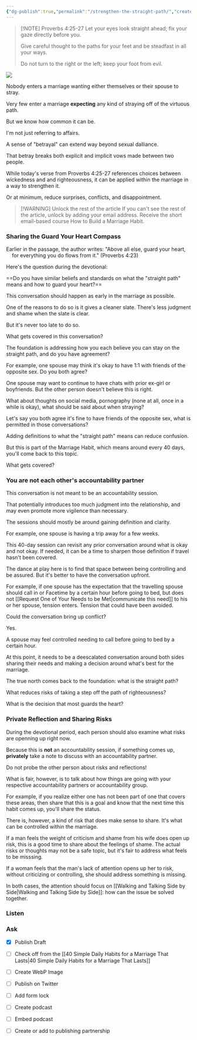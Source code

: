 ```yaml
---
{"dg-publish":true,"permalink":"/strengthen-the-straight-path/","created":"","updated":""}
---
```



> [!NOTE] Proverbs 4:25-27
> Let your eyes look straight ahead; fix your gaze directly before you.
> 
> Give careful thought to the paths for your feet and be steadfast in all your ways.
> 
> Do not turn to the right or the left; keep your foot from evil.

![](https://res.cloudinary.com/dt9hlo5sw/image/upload/v1679935532/obsidian/image_knfuwt.png)

Nobody enters a marriage wanting either themselves or their spouse to stray.

Very few enter a marriage **expecting** any kind of straying off of the virtuous path.

But we know how common it can be.

I'm not just referring to affairs.

A sense of "betrayal" can extend way beyond sexual dalliance.  

That betray breaks both explicit and implicit vows made between two people.

While today's verse from Proverbs 4:25-27 references choices between wickedness and and righteousness, it can be applied within the marriage in a way to strengthen it.

Or at minimum, reduce surprises, conflicts, and disappointment.

> [!WARNING] Unlock the rest of the article
> If you can't see the rest of the article, unlock by adding your email address.  Receive the short email-based course How to Build a Marriage Habit.
<div class="convertful-202420"></div>
<!--- form here -->
<div class="convertful-202420"></div>


### Sharing the Guard Your Heart Compass
Earlier in the passage, the author writes: "Above all else, guard your heart,  
    for everything you do flows from it." (Proverbs 4:23)

Here's the question during the devotional:

==Do you have similar beliefs and standards on what the "straight path" means and how to guard your heart?==

This conversation should happen as early in the marriage as possible.

One of the reasons to do so is it gives a cleaner slate.  There's less judgment and shame when the slate is clear.

But it's never too late to do so.

What gets covered in this conversation?

The foundation is addressing how you each believe you can stay on the straight path, and do you have agreement?

For example, one spouse may think it's okay to have 1:1 with friends of the opposite sex.  Do you both agree?

One spouse may want to continue to have chats with prior ex-girl or boyfriends.  But the other person doesn't believe this is right.

What about thoughts on social media, pornography (none at all, once in a while is okay), what should be said about when straying?

Let's say you both agree it's fine to have friends of the opposite sex, what is permitted in those conversations?

Adding definitions to what the "straight path" means can reduce confusion.

But this is part of the Marriage Habit, which means around every 40 days, you'll come back to this topic.

What gets covered?

### You are not each other's accountability partner
This conversation is not meant to be an accountability session.

That potentially introduces too much judgment into the relationship, and may even promote more vigilence than necessary.

The sessions should mostly be around gaining definition and clarity.

For example, one spouse is having a trip away for a few weeks.

This 40-day session can revisit any prior conversation around what is okay and not okay.  If needed, it can be a time to sharpen those definition if travel hasn't been covered.

The dance at play here is to find that space between being controlling and be assured.  But it's better to have the conversation upfront.

For example, if one spouse has the expectation that the travelling spouse should call in or Facetime by a certain hour before going to bed, but does not [[Request One of Your Needs to be Met\|communicate this need]] to his or her spouse, tension enters.  Tension that could have been avoided.

Could the conversation bring up conflict?

Yes.

A spouse may feel controlled needing to call before going to bed by a certain hour.

At this point, it needs to be a deescalated conversation around both sides sharing their needs and making a decision around what's best for the marriage.

The true north comes back to the foundation: what is the straight path?

What reduces risks of taking a step off the path of righteousness?

What is the decision that most guards the heart?

### Private Reflection and Sharing Risks
During the devotional period, each person should also examine what risks are openning up right now.  

Because this is **not** an accountability session, if something comes up, **privately** take a note to discuss with an accountability partner.  

Do not probe the other person about risks and reflections!

What is fair, however, is to talk about how things are going with your respective accountability partners or accountability group.

For example, if you realize either one has not been part of one that covers these areas, then share that this is a goal and know that the next time this habit comes up, you'll share the status.

There is, however, a kind of risk that does make sense to share.  It's what can be controlled within the marriage.

If a man feels the weight of criticism and shame from his wife does open up risk, this is a good time to share about the feelings of shame.  The actual risks or thoughts may not be a safe topic, but it's fair to address what feels to be misssing.

If a woman feels that the man's lack of attention opens up her to risk, without criticizing or controlling, she should address something is missing.

In both cases, the attention should focus on [[Walking and Talking Side by Side\|Walking and Talking Side by Side]]: how can the issue be solved together.

### Listen


### Ask


- [x] Publish Draft
- [ ] Check off from the [[40 Simple Daily Habits for a Marriage That Lasts\|40 Simple Daily Habits for a Marriage That Lasts]]
- [ ] Create WebP Image
- [ ] Publish on Twitter
- [ ] Add form lock
- [ ] Create podcast
- [ ] Embed podcast
- [ ] Create or add to publishing partnership



<!-- HTML Meta Tags --> <title>Strengthen the Straight Path</title> <head><meta name="description" content="Don't get surprised by a marriage that strays by adding this simple marriage habit to strengthen the straight path. Don't make assumptions that can surprise you."> <!-- Facebook Meta Tags --> <meta property="og:url" content="https://themarriagehabit.com/strengthen-the-straight-path/"> <meta property="og:type" content="website"> <meta property="og:title" content="Strengthen the Straight Path"> <meta property="og:description" content="Don't get surprised by a marriage that strays by adding this simple marriage habit to strengthen the straight path. Don't make assumptions that can surprise you."> <meta property="og:image" content="https://res.cloudinary.com/dt9hlo5sw/image/upload/v1679935532/obsidian/image_knfuwt.png"> <!-- Twitter Meta Tags --> <meta name="twitter:card" content="summary_large_image"> <meta property="twitter:domain" content="themarriagehabit.com"> <meta property="twitter:url" content="https://themarriagehabit.com/strengthen-the-straight-path/"> <meta name="twitter:title" content="Strengthen the Straight Path"> <meta name="twitter:description" content="Don't get surprised by a marriage that strays by adding this simple marriage habit to strengthen the straight path. Don't make assumptions that can surprise you."> <meta name="twitter:image" content="https://res.cloudinary.com/dt9hlo5sw/image/upload/v1679935532/obsidian/image_knfuwt.png"> </head>
<!-- Meta Tags Generated via https://www.opengraph.xyz -->